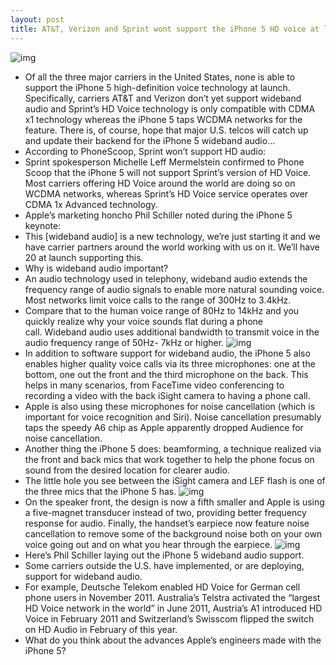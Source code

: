 ```yaml
---
layout: post
title: AT&T, Verizon and Sprint wont support the iPhone 5 HD voice at launch
---
```

![img](http://media.idownloadblog.com/wp-content/uploads/2012/09/iPhone-5-keynote-wideband-audio-002.jpg)
* Of all the three major carriers in the United States, none is able to support the iPhone 5 high-definition voice technology at launch. Specifically, carriers AT&T and Verizon don’t yet support wideband audio and Sprint’s HD Voice technology is only compatible with CDMA x1 technology whereas the iPhone 5 taps WCDMA networks for the feature. There is, of course, hope that major U.S. telcos will catch up and update their backend for the iPhone 5 wideband audio…
* According to PhoneScoop, Sprint won’t support HD audio:
* Sprint spokesperson Michelle Leff Mermelstein confirmed to Phone Scoop that the iPhone 5 will not support Sprint’s version of HD Voice. Most carriers offering HD Voice around the world are doing so on WCDMA networks, whereas Sprint’s HD Voice service operates over CDMA 1x Advanced technology.
* Apple’s marketing honcho Phil Schiller noted during the iPhone 5 keynote:
* This [wideband audio] is a new technology, we’re just starting it and we have carrier partners around the world working with us on it. We’ll have 20 at launch supporting this.
* Why is wideband audio important?
* An audio technology used in telephony, wideband audio extends the frequency range of audio signals to enable more natural sounding voice. Most networks limit voice calls to the range of 300Hz to 3.4kHz.
* Compare that to the human voice range of 80Hz to 14kHz and you quickly realize why your voice sounds flat during a phone call. Wideband audio uses additional bandwidth to transmit voice in the audio frequency range of 50Hz- 7kHz or higher.
![img](http://media.idownloadblog.com/wp-content/uploads/2012/09/iPhone-5-keynote-wideband-audio-slide.jpg)
* In addition to software support for wideband audio, the iPhone 5 also enables higher quality voice calls via its three microphones: one at the bottom, one out the front and the third microphone on the back. This helps in many scenarios, from FaceTime video conferencing to recording a video with the back iSight camera to having a phone call.
* Apple is also using these microphones for noise cancellation (which is important for voice recognition and Siri). Noise cancellation presumably taps the speedy A6 chip as Apple apparently dropped Audience for noise cancellation.
* Another thing the iPhone 5 does: beamforming, a technique realized via the front and back mics that work together to help the phone focus on sound from the desired location for clearer audio.
* The little hole you see between the iSight camera and LEF flash is one of the three mics that the iPhone 5 has.
![img](http://media.idownloadblog.com/wp-content/uploads/2012/09/iPhone-5-black-camera-closeup-001.jpg)
* On the speaker front, the design is now a fifth smaller and Apple is using a five-magnet transducer instead of two, providing better frequency response for audio. Finally, the handset’s earpiece now feature noise cancellation to remove some of the background noise both on your own voice going out and on what you hear through the earpiece.
![img](http://media.idownloadblog.com/wp-content/uploads/2012/09/iPhone-5-keynote-three-mics.jpg)
* Here’s Phil Schiller laying out the iPhone 5 wideband audio support.
* Some carriers outside the U.S. have implemented, or are deploying, support for wideband audio.
* For example, Deutsche Telekom enabled HD Voice for German cell phone users in November 2011. Australia’s Telstra activated the “largest HD Voice network in the world” in June 2011, Austria’s A1 introduced HD Voice in February 2011 and Switzerland’s Swisscom flipped the switch on HD Audio in February of this year.
* What do you think about the advances Apple’s engineers made with the iPhone 5?

